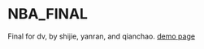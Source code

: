 # NBA_FINAL
Final for dv, by shijie, yanran, and qianchao.
[demo page](https://jiangshijie.github.io/NBA_FINAL/index.html)
